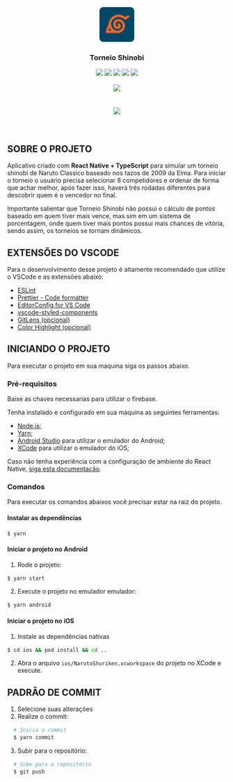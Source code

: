 <section align="center">
  <img src="./assets/icon.png" width="80" height="80" />

  <h3 align="center">Torneio Shinobi</h3>
  
  <div align="center">
    <img src="https://img.shields.io/badge/React_Native-20232A?style=for-the-badge&logo=react&logoColor=61DAFB" />
    <img src="https://img.shields.io/badge/TypeScript-007ACC?style=for-the-badge&logo=typescript&logoColor=white" />
    <img src="https://img.shields.io/badge/firebase-%23039BE5.svg?style=for-the-badge&logo=firebase&logoColor=white" />
    <img src="https://img.shields.io/badge/Android-3DDC84?style=for-the-badge&logo=android&logoColor=white" />
    <img src="https://img.shields.io/badge/iOS-000000?style=for-the-badge&logo=ios&logoColor=white" />
  </div>
  
  <br />
  
  <div align="center">
    <a href="https://play.google.com/store/apps/details?id=com.narutoshuriken">
      <img src="https://lh3.googleusercontent.com/cjsqrWQKJQp9RFO7-hJ9AfpKzbUb_Y84vXfjlP0iRHBvladwAfXih984olktDhPnFqyZ0nu9A5jvFwOEQPXzv7hr3ce3QVsLN8kQ2Ao=s0"   />
    </a>
  </div>
</section>

<br />
<br />

<div align="center">
  <img src="./assets/presentation.gif" height="500" />
</div>

<br />
<br />


## SOBRE O PROJETO

Aplicativo criado com **React Native + TypeScript** para simular um torneio shinobi de Naruto Classico baseado nos tazos de 2009 da Elma. Para iniciar o torneio o usuário precisa selecionar 8 competidores e ordenar de forma que achar melhor, após fazer isso, haverá três rodadas diferentes para descobrir quem é o vencedor no final.

Importante salientar que Torneio Shinobi não possui o cálculo de pontos baseado em quem tiver mais vence, mas sim em um sistema de porcentagem, onde quem tiver mais pontos possui mais chances de vitória, sendo assim, os torneios se tornam dinâmicos.


## EXTENSÕES DO VSCODE

Para o desenvolvimento desse projeto é altamente recomendado que utilize o VSCode e as extensões abaixo:

- [ESLint](https://marketplace.visualstudio.com/items?itemName=dbaeumer.vscode-eslint)
- [Prettier - Code formatter](https://marketplace.visualstudio.com/items?itemName=esbenp.prettier-vscode)
- [EditorConfig for VS Code](https://marketplace.visualstudio.com/items?itemName=EditorConfig.EditorConfig)
- [vscode-styled-components](https://marketplace.visualstudio.com/items?itemName=jpoissonnier.vscode-styled-components)
- [GitLens (opcional)](https://marketplace.visualstudio.com/items?itemName=eamodio.gitlens)
- [Color Highlight (opcional)](https://marketplace.visualstudio.com/items?itemName=naumovs.color-highlight)


## INICIANDO O PROJETO
Para executar o projeto em sua maquina siga os passos abaixo.

### Pré-requisitos

Baixe as chaves necessarias para utilizar o firebase.

Tenha instalado e configurado em sua máquina as seguintes ferramentas: 
- [Node.js](https://nodejs.org/en/);
- [Yarn](https://yarnpkg.com/);
- [Android Studio](https://developer.android.com/studio) para utilizar o emulador do Android;
- [XCode](https://developer.apple.com/xcode/) para utilizar o emulador do iOS;

Caso não tenha experiência com a configuração de ambiente do React Native, [siga esta documentação](https://react-native.rocketseat.dev/).

### Comandos

Para executar os comandos abaixos você precisar estar na raiz do projeto.

#### Instalar as dependências
 ```sh
$ yarn
```

#### Iniciar o projeto no Android

1. Rode o projeto:
 ```sh
$ yarn start
```

2. Execute o projeto no emulador emulador:
 ```sh
$ yarn android
```

#### Iniciar o projeto no iOS

1. Instale as dependências nativas
 ```sh
$ cd ios && pod install && cd ..
```

2. Abra o arquivo `ios/NarutoShuriken.xcworkspace` do projeto no XCode e execute.


## PADRÃO DE COMMIT

1. Selecione suas alterações
2. Realize o commit:

```bash
  # Inicia o commit
  $ yarn commit
```

3. Subir para o repositório:

```bash
  # Sobe para o repositório
  $ git push
```
